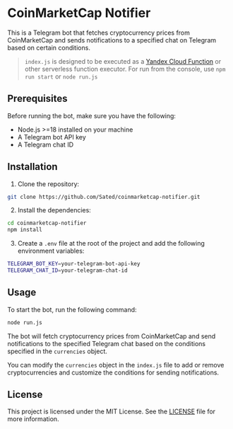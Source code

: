 # CoinMarketCap Notifier

This is a Telegram bot that fetches cryptocurrency prices from CoinMarketCap and sends notifications to a specified chat on Telegram based on certain conditions.

>  `index.js` is designed to be executed as a [Yandex Cloud Function](https://cloud.yandex.ru/ru/docs/functions/lang/nodejs/) or other serverless function executor. For run from the console, use `npm run start` or `node run.js`

## Prerequisites

Before running the bot, make sure you have the following:

- Node.js >=18 installed on your machine
- A Telegram bot API key
- A Telegram chat ID

## Installation

1. Clone the repository:


```bash
git clone https://github.com/Sated/coinmarketcap-notifier.git
```

2. Install the dependencies:


```bash
cd coinmarketcap-notifier
npm install
```

3. Create a `.env` file at the root of the project and add the following environment variables:


```bash
TELEGRAM_BOT_KEY=your-telegram-bot-api-key
TELEGRAM_CHAT_ID=your-telegram-chat-id
```

## Usage

To start the bot, run the following command:

```bash
node run.js
```
The bot will fetch cryptocurrency prices from CoinMarketCap and send notifications to the specified Telegram chat based on the conditions specified in the `currencies` object.

You can modify the `currencies` object in the `index.js` file to add or remove cryptocurrencies and customize the conditions for sending notifications.

## License

This project is licensed under the MIT License. See the [LICENSE](LICENSE.md) file for more information.